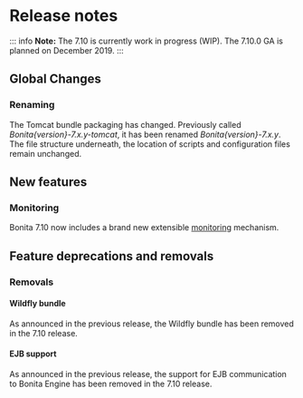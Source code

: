 # Release notes

::: info
**Note:** The 7.10 is currently work in progress (WIP). The 7.10.0 GA is planned on December 2019.
:::

## Global Changes
### Renaming
The Tomcat bundle packaging has changed. Previously called _Bonita{version}-7.x.y-tomcat_, it has been renamed _Bonita{version}-7.x.y_.
The file structure underneath, the location of scripts and configuration files remain unchanged.

## New features

### Monitoring
Bonita 7.10 now includes a brand new extensible [monitoring](runtime-monitoring.md) mechanism.

## Feature deprecations and removals

### Removals
#### Wildfly bundle
As announced in the previous release, the Wildfly bundle has been removed in the 7.10 release.

#### EJB support
As announced in the previous release, the support for EJB communication to Bonita Engine has been removed in the 7.10 release.